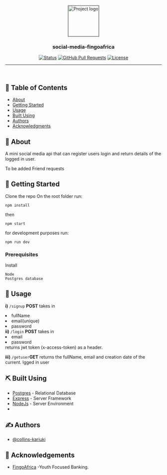 <p align="center">
  <a href="" rel="noopener">
 <img width=100px height=100px src="https://fingo.africa/images/logo-p-500.png" alt="Project logo"></a>
</p>

<h3 align="center">social-media-fingoafrica</h3>

<div align="center">

[![Status](https://img.shields.io/badge/status-active-success.svg)]()
[![GitHub Pull Requests](https://img.shields.io/github/issues-pr/kylelobo/The-Documentation-Compendium.svg)](https://github.com/collins-kariuki/social-app-fingoAfrica/pulls)
[![License](https://img.shields.io/badge/license-MIT-blue.svg)](/LICENSE)

</div>

---

<p align="center"> <br>
</p>

## 📝 Table of Contents

- [About](#about)
- [Getting Started](#getting_started)
- [Usage](#usage)
- [Built Using](#built_using)
- [Authors](#authors)
- [Acknowledgments](#acknowledgement)

## 🧐 About <a name = "about"></a>

A mini social media api that can register users login and return details of the logged in user.

To be added
Friend requests

## 🏁 Getting Started <a name = "getting_started"></a>

Clone the repo
On the root folder run:

```
npm install
```

then

```
npm start
```

for development purposes run:

```
npm run dev
```

### Prerequisites

Install

```
Node
Postgres database
```

## 🎈 Usage <a name="usage"></a>

<b>i)</b> `/signup` <b>POST</b> takes in <li>fullName</li> <li>email(unique)</li> <li>password</li>
<b>ii)</b> `/login` <b>POST</b> takes in <li>email</li> <li>password</li> returns jwt token (x-access-token) as a header.

<b>iii)</b> `/getuser`<b>GET</b> returns the fullName, email and creation date of the current. lgged in user

## ⛏️ Built Using <a name = "built_using"></a>

- [Postgres](https://www.postgresql.org/) - Relational Database
- [Express](https://expressjs.com/) - Server Framework
- [NodeJs](https://nodejs.org/en/) - Server Environment
-

## ✍️ Authors <a name = "authors"></a>

- [@collins-kariuki](https://github.com/collins-kariuki)

## 🎉 Acknowledgements <a name = "acknowledgement"></a>

- [FingoAfrica](https://fingo.africa/) -Youth Focused Banking.
